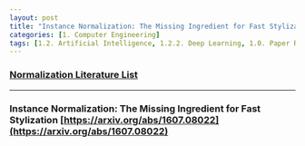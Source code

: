 ```yaml
---
layout: post
title: "Instance Normalization: The Missing Ingredient for Fast Stylization"
categories: [1. Computer Engineering]
tags: [1.2. Artificial Intelligence, 1.2.2. Deep Learning, 1.0. Paper Review]
---
```


### [Normalization Literature List](https://maizer2.github.io/1.%20computer%20engineering/2022/10/04/paper-of-Normalization.html)

---

### Instance Normalization: The Missing Ingredient for Fast Stylization [https://arxiv.org/abs/1607.08022](https://arxiv.org/abs/1607.08022)

